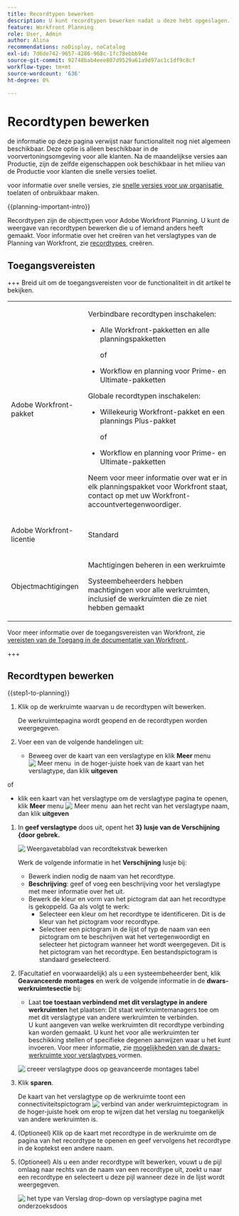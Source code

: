 ```yaml
---
title: Recordtypen bewerken
description: U kunt recordtypen bewerken nadat u deze hebt opgeslagen. Recordtypen zijn de objecttypen voor Adobe Workfront Planning.
feature: Workfront Planning
role: User, Admin
author: Alina
recommendations: noDisplay, noCatalog
exl-id: 7d6de742-9657-4286-968c-1fc78ebbb94e
source-git-commit: 92748bab4eee807d9529a61a9d97ac1c1df9c8cf
workflow-type: tm+mt
source-wordcount: '636'
ht-degree: 0%

---
```



# Recordtypen bewerken

<span class="preview"> de informatie op deze pagina verwijst naar functionaliteit nog niet algemeen beschikbaar. Deze optie is alleen beschikbaar in de voorvertoningsomgeving voor alle klanten. Na de maandelijkse versies aan Productie, zijn de zelfde eigenschappen ook beschikbaar in het milieu van de Productie voor klanten die snelle versies toeliet. </span>

<span class="preview"> voor informatie over snelle versies, zie [&#x200B; snelle versies voor uw organisatie &#x200B;](/help/quicksilver/administration-and-setup/set-up-workfront/configure-system-defaults/enable-fast-release-process.md) toelaten of onbruikbaar maken. </span>

{{planning-important-intro}}

Recordtypen zijn de objecttypen voor Adobe Workfront Planning. U kunt de weergave van recordtypen bewerken die u of iemand anders heeft gemaakt. Voor informatie over het creëren van het verslagtypes van de Planning van Workfront, zie [&#x200B; recordtypes &#x200B;](/help/quicksilver/planning/architecture/create-record-types.md) creëren.

## Toegangsvereisten

+++ Breid uit om de toegangsvereisten voor de functionaliteit in dit artikel te bekijken. 

<table style="table-layout:auto"> 
<col> 
</col> 
<col> 
</col> 
<tbody> 
    <tr> 
<tr> 
</tr>   
<tr> 
   <td role="rowheader"><p>Adobe Workfront-pakket</p></td> 
   <td> 
<p>Verbindbare recordtypen inschakelen: </p>
<ul> 
<li><p>Alle Workfront-pakketten en alle planningspakketten</p></li>
of
<li><p>Workflow en planning voor Prime- en Ultimate-pakketten</li></ul>

<p>Globale recordtypen inschakelen:</p>

<ul> 
<li><p>Willekeurig Workfront-pakket en een plannings Plus-pakket</p></li>
of
<li><p>Workflow en planning voor Prime- en Ultimate-pakketten</li></ul>
<p>Neem voor meer informatie over wat er in elk planningspakket voor Workfront staat, contact op met uw Workfront-accountvertegenwoordiger. </p> 
   </td> 
  <tr> 
   <td role="rowheader"><p>Adobe Workfront-licentie</p></td> 
   <td><p>Standard</p>
   </td> 
  </tr> 
  <tr> 
   <td role="rowheader"><p>Objectmachtigingen</p></td> 
   <td>   <p>Machtigingen beheren in een werkruimte</p>  
   <p>Systeembeheerders hebben machtigingen voor alle werkruimten, inclusief de werkruimten die ze niet hebben gemaakt</p>  </td> 
  </tr>  
</tbody> 
</table>

Voor meer informatie over de toegangsvereisten van Workfront, zie [&#x200B; vereisten van de Toegang in de documentatie van Workfront &#x200B;](/help/quicksilver/administration-and-setup/add-users/access-levels-and-object-permissions/access-level-requirements-in-documentation.md).

+++   

<!--Old:
<table style="table-layout:auto"> 
<col> 
</col> 
<col> 
</col> 
<tbody> 
    <tr> 
<tr> 
<td> 
   <p> Products</p> </td> 
   <td> 
   <ul><li><p> Adobe Workfront</p></li> 
   <li><p> Adobe Workfront Planning<p></li></ul></td> 
  </tr>   
<tr> 
   <td role="rowheader"><p>Adobe Workfront plan*</p></td> 
   <td> 
<p>Any of the following Workfront plans:</p> 
<ul><li>Select</li> 
<li>Prime</li> 
<li>Ultimate</li></ul> 
<p>Workfront Planning is not available for legacy Workfront plans</p> 
   </td> 
<tr> 
   <td role="rowheader"><p>Adobe Workfront Planning package*</p></td> 
   <td> 
<p>Any </p> 
<p>For more information about what is included in each Workfront Planning plan, contact your Workfront account manager. </p> 
   </td> 
 <tr> 
   <td role="rowheader"><p>Adobe Workfront platform</p></td> 
   <td> 
<p>Your organization's instance of Workfront must be onboarded to the Adobe Unified Experience to be able to access Workfront Planning.</p> 
<p>For more information, see <a href="/help/quicksilver/workfront-basics/navigate-workfront/workfront-navigation/adobe-unified-experience.md">Adobe Unified Experience for Workfront</a>. </p> 
   </td> 
   </tr> 
  </tr> 
  <tr> 
   <td role="rowheader"><p>Adobe Workfront license*</p></td> 
   <td><p> Standard </p>
   <p>Workfront Planning is not available for legacy Workfront licenses</p> 
  </td> 
  </tr> 
  <tr> 
   <td role="rowheader"><p>Access level configuration</p></td> 
   <td> <p>There are no access level controls for Adobe Workfront Planning</p>   
</td> 
  </tr> 
<tr> 
   <td role="rowheader"><p>Object permissions</p></td> 
   <td>   <p>Manage permissions to a workspace and record type </p>  
   <p>System Administrators have permissions to all workspaces, including the ones they did not create</p>
   <p>Only system administrators can enable record types to connect from other workspaces</p> </td> 
  </tr> 

</tbody> 
</table> -->

## Recordtypen bewerken

{{step1-to-planning}}

1. Klik op de werkruimte waarvan u de recordtypen wilt bewerken.

   De werkruimtepagina wordt geopend en de recordtypen worden weergegeven.
1. Voer een van de volgende handelingen uit:

   * Beweeg over de kaart van een verslagtype en klik **Meer** menu ![&#x200B; Meer menu &#x200B;](assets/more-menu.png) in de hoger-juiste hoek van de kaart van het verslagtype, dan klik **uitgeven**
     <!--<span class="preview">or **Settings**</span>-->
of
   * <span class="preview"> klik een kaart van het verslagtype om de verslagtype pagina te openen, klik **Meer** menu ![&#x200B; Meer menu &#x200B;](assets/more-menu.png) aan het recht van het verslagtype naam, dan klik **uitgeven**<!--<span class="preview">or **Settings**</span>. </span>-->

   <!--<span class="preview">![More menu options from record type card](assets/more-menu-options-from-record-type-card.png)</span>-->

1. In **geef verslagtype** doos uit, opent het **3&rbrace; lusje van de Verschijning &lbrace;door gebrek.**<!--update screen shot below at preview-->

   ![&#x200B; Weergavetabblad van recordtekstvak bewerken &#x200B;](assets/edit-record-type-box-appearance-tab.png)

   Werk de volgende informatie in het **Verschijning** lusje bij:

   * Bewerk indien nodig de naam van het recordtype. <!--did they add a field label for this?-->
   * **Beschrijving**: geef of voeg een beschrijving voor het verslagtype met meer informatie over het uit.
   * Bewerk de kleur en vorm van het pictogram dat aan het recordtype is gekoppeld. Ga als volgt te werk:
      * Selecteer een kleur om het recordtype te identificeren. Dit is de kleur van het pictogram voor recordtype.
      * Selecteer een pictogram in de lijst of typ de naam van een pictogram om te beschrijven wat het vertegenwoordigt en selecteer het pictogram wanneer het wordt weergegeven. Dit is het pictogram van het recordtype. Een bestandspictogram is standaard geselecteerd.


1. (Facultatief en voorwaardelijk) als u een systeembeheerder bent, klik **Geavanceerde montages** en werk de volgende informatie in de **dwars-werkruimtesectie** bij: <!--the info here is duplicated in the Create record types article-->
   * Laat **toe toestaan verbindend met dit verslagtype in andere werkruimten** het plaatsen: Dit staat werkruimtemanagers toe om met dit verslagtype van andere werkruimten te verbinden.\
     U kunt aangeven van welke werkruimten dit recordtype verbinding kan worden gemaakt. U kunt het voor alle werkruimten ter beschikking stellen of specifieke degenen aanwijzen waar u het kunt invoeren.
Voor meer informatie, zie [&#x200B; mogelijkheden van de dwars-werkruimte voor verslagtypes &#x200B;](/help/quicksilver/planning/architecture/configure-record-type-cross-workspace-capabilities.md) vormen.


   ![&#x200B; creeer verslagtype doos op geavanceerde montages tabel &#x200B;](assets/create-record-type-box-advanced-settings-tab.png)

   <!--replace last point with this when we release global record types; the preview tags might need to be edited, too:
    1. <span class="preview">(Optional and conditional) If you are a system administrator, update the information in the **Cross-workspace settings** tab.</span>
    <span class="preview">For more information, see [Configure cross-workspace capabilities for record types](/help/quicksilver/planning/architecture/configure-record-type-cross-workspace-capabilities.md).</span>
    ***********Add screenshot***********
    -->

1. Klik **sparen**.

   De kaart van het verslagtype op de werkruimte toont een connectiviteitspictogram ![&#x200B; verbind van ander werkruimtepictogram &#x200B;](assets/connect-from-other-workspaces-icon.png) in de hoger-juiste hoek om erop te wijzen dat het verslag nu toegankelijk van andere werkruimten is.

   <!--replace the blurb above after "Save" with this: <span class="preview">If you configured the cross-workspace capabilities for the record, the **connectable record type** icon ![Connectable record type icon](assets/connect-from-other-workspaces-icon.png) and the **global record type** icon ![Global record type icon](assets/global-icon.png) also display on the card. </span>-->

1. (Optioneel) Klik op de kaart met recordtype in de werkruimte om de pagina van het recordtype te openen en geef vervolgens het recordtype in de koptekst een andere naam.

1. (Optioneel) Als u een ander recordtype wilt bewerken, vouwt u de pijl omlaag naar rechts van de naam van een recordtype uit, zoekt u naar een recordtype en selecteert u deze pijl wanneer deze in de lijst wordt weergegeven.

   ![&#x200B; het type van Verslag drop-down op verslagtype pagina met onderzoeksdoos &#x200B;](assets/record-type-drop-down-on-record-type-page-with-search-box.png)
